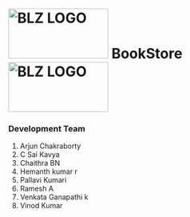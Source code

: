 # <img src="https://user-images.githubusercontent.com/50637297/83942236-6b83d880-a80f-11ea-9dfc-b730b56245b0.png" alt="BLZ LOGO" width="200" height="100"> BookStore <img src="https://user-images.githubusercontent.com/50637297/83942283-d1706000-a80f-11ea-99fb-6c26326a7602.png" alt="BLZ LOGO" width="200" height="100">



### Development Team

1. Arjun Chakraborty
2. C Sai Kavya
3. Chaithra BN
4. Hemanth kumar r
5. Pallavi Kumari
6. Ramesh A
7. Venkata Ganapathi k
8. Vinod Kumar

